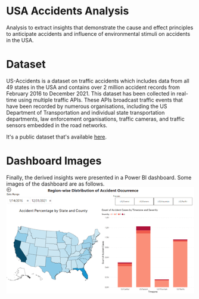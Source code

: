 # USA Accidents Analysis
Analysis to extract insights that demonstrate the cause and effect principles to anticipate accidents and influence of environmental stimuli on accidents in the USA.

# Dataset
US-Accidents is a dataset on traffic accidents which includes data from all 49 states in the USA and contains over 2 million accident records from February 2016 to December 2021. This dataset has been collected in real-time using multiple traffic APIs. These APIs broadcast traffic events that have been recorded by numerous organisations, including the US Department of Transportation and individual state transportation departments, law enforcement organisations, traffic cameras, and traffic sensors embedded in the road networks.

It's a public dataset that's available [here](https://smoosavi.org/datasets/us_accidents).

# Dashboard Images
Finally, the derived insights were presented in a Power BI dashboard. Some images of the dashboard are as follows. 
![Region-wise Accident Distribution](images/img1.PNG)
